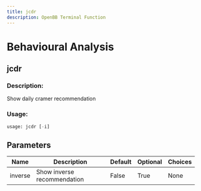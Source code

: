 ```yaml
---
title: jcdr
description: OpenBB Terminal Function
---
```


# Behavioural Analysis

## jcdr

### Description: 

Show daily cramer recommendation

### Usage: 
```python
usage: jcdr [-i]
```

## Parameters

| Name | Description | Default | Optional | Choices |
| ---- | ----------- | ------- | -------- | ------- |
| inverse | Show inverse recommendation | False | True | None |


